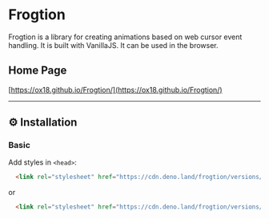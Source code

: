 # Frogtion


Frogtion is a library for creating animations based on web cursor event handling. It is built with VanillaJS. It can be used in the browser.

## Home Page

[https://ox18.github.io/Frogtion/](https://ox18.github.io/Frogtion/)

---

## ⚙ Installation

### Basic

Add styles in `<head>`:

```html
  <link rel="stylesheet" href="https://cdn.deno.land/frogtion/versions/beta/raw/frogtion.js" />
```

or

```html
  <link rel="stylesheet" href="https://cdn.deno.land/frogtion/versions/beta/raw/frogtion.min.js" />
```
